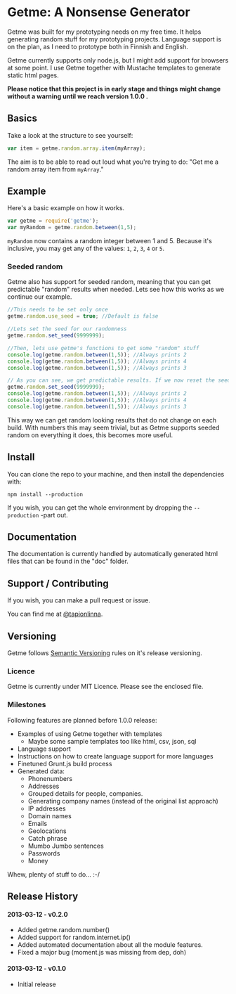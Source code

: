 Getme: A Nonsense Generator
===========================

Getme was built for my prototyping needs on my free time. It helps generating random stuff for my prototyping projects.
Language support is on the plan, as I need to prototype both in Finnish and English.

Getme currently supports only node.js, but I might add support for browsers at some point. I use Getme together with Mustache templates to generate static html pages.

**Please notice that this project is in early stage and things might change without a warning until we reach version 1.0.0 .**

## Basics

Take a look at the structure to see yourself:
```js
var item = getme.random.array.item(myArray);
```
The aim is to be able to read out loud what you're trying to do: "Get me a random array item from `myArray`."

## Example

Here's a basic example on how it works.
```js
var getme = require('getme');
var myRandom = getme.random.between(1,5);
```

`myRandom` now contains a random integer between 1 and 5. Because it's inclusive, you may get any of the values: `1`, `2`, `3`, `4` or `5`.

### Seeded random

Getme also has support for seeded random, meaning that you can get predictable "random" results when needed.
Lets see how this works as we continue our example.

```js
//This needs to be set only once
getme.random.use_seed = true; //Default is false

//Lets set the seed for our randomness
getme.random.set_seed(9999999);

//Then, lets use getme's functions to get some "random" stuff
console.log(getme.random.between(1,5)); //Always prints 2
console.log(getme.random.between(1,5)); //Always prints 4
console.log(getme.random.between(1,5)); //Always prints 3

// As you can see, we get predictable results. If we now reset the seed, we can start the sequence again.
getme.random.set_seed(9999999);
console.log(getme.random.between(1,5)); //Always prints 2
console.log(getme.random.between(1,5)); //Always prints 4
console.log(getme.random.between(1,5)); //Always prints 3
```
This way we can get random looking results that do not change on each build. With numbers this may seem trivial, but as Getme supports seeded random on everything it does, this becomes more useful.

## Install

You can clone the repo to your machine, and then install the dependencies with:
```
npm install --production
```
If you wish, you can get the whole environment by dropping the `--production` -part out.

## Documentation

The documentation is currently handled by automatically generated html files that can be found in the "doc" folder.

## Support / Contributing
If you wish, you can make a pull request or issue.

You can find me at [@tapionlinna](https://twitter.com/Tapionlinna).

## Versioning

Getme follows [Semantic Versioning](http://semver.org/) rules on it's release versioning.

### Licence

Getme is currently under MIT Licence. Please see the enclosed file.

### Milestones

Following features are planned before 1.0.0 release:

* Examples of using Getme together with templates
	* Maybe some sample templates too like html, csv, json, sql
* Language support
* Instructions on how to create language support for more languages
* Finetuned Grunt.js build process
* Generated data:
	* Phonenumbers
	* Addresses
	* Grouped details for people, companies.
	* Generating company names (instead of the original list approach)
	* IP addresses
	* Domain names
	* Emails
	* Geolocations
	* Catch phrase
	* Mumbo Jumbo sentences
	* Passwords
	* Money

Whew, plenty of stuff to do... :-/

## Release History

#### 2013-03-12 - v0.2.0
* Added getme.random.number()
* Added support for random.internet.ip()
* Added automated documentation about all the module features.
* Fixed a major bug (moment.js was missing from dep, doh)

#### 2013-03-12 - v0.1.0
* Initial release
